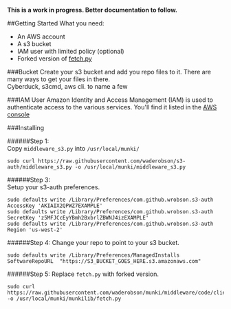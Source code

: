 ****This is a work in progress. Better documentation to follow.****


##Getting Started
What you need:  
* An AWS account
* A s3 bucket
* IAM user with limited policy (optional)
* Forked version of [fetch.py](https://github.com/waderobson/munki/blob/middleware/code/client/munkilib/fetch.py)


###Bucket
Create your s3 bucket and add you repo files to it. There are many ways to get your files in there.  
Cyberduck, s3cmd, aws cli. to name a few

###IAM User
Amazon Identity and Access Management (IAM) is used to authenticate access to the various services. You'll find it listed in the [AWS console](https://console.aws.amazon.com/iam/home)

###Installing

######Step 1:  
Copy `middleware_s3.py` into `/usr/local/munki/`  
```!#bash
sudo curl https://raw.githubusercontent.com/waderobson/s3-auth/middleware_s3.py -o /usr/local/munki/middleware_s3.py
```
######Step 3:  
Setup your s3-auth preferences.  
```!#bash
sudo defaults write /Library/Preferences/com.github.wrobson.s3-auth AccessKey 'AKIAIX2QPWZ7EXAMPLE'
sudo defaults write /Library/Preferences/com.github.wrobson.s3-auth SecretKey 'z5MFJCcEyYBmh2BxbrlZBWNJ4izEXAMPLE'
sudo defaults write /Library/Preferences/com.github.wrobson.s3-auth Region 'us-west-2'
```
######Step 4:
Change your repo to point to your s3 bucket.  
```!#bash
sudo defaults write /Library/Preferences/ManagedInstalls SoftwareRepoURL  "https://S3_BUCKET_GOES_HERE.s3.amazonaws.com"
```
######Step 5:
Replace `fetch.py` with forked version.  
```!#bash
sudo curl https://raw.githubusercontent.com/waderobson/munki/middleware/code/client/munkilib/fetch.py -o /usr/local/munki/munkilib/fetch.py
```